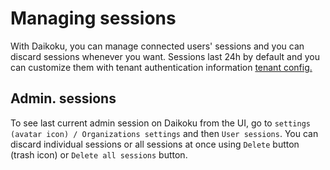 # Managing sessions

With Daikoku, you can manage connected users' sessions and you can discard sessions whenever you want. Sessions last 24h by default and you can customize them with tenant authentication information [tenant config.](./1-tenants.md)

## Admin. sessions

To see last current admin session on Daikoku from the UI, go to `settings (avatar icon) / Organizations settings` and then `User sessions`. You can discard individual sessions or all sessions at once using `Delete` button (trash icon) or `Delete all sessions` button.
